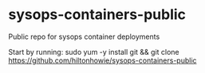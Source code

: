 # sysops-containers-public
Public repo for sysops container deployments

Start by running: sudo yum -y install git && git clone https://github.com/hiltonhowie/sysops-containers-public
